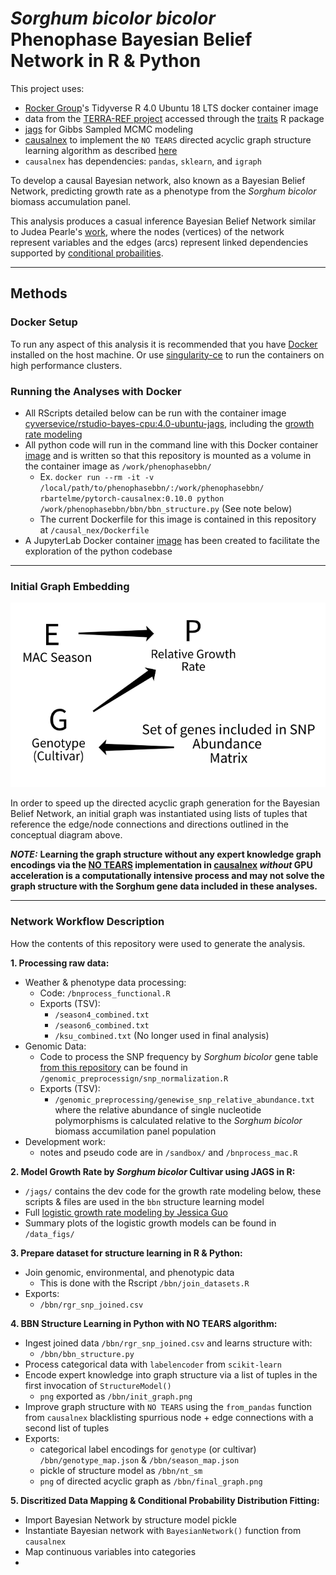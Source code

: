 # *Sorghum bicolor bicolor* Phenophase Bayesian Belief Network in R & Python

This project uses:

  - [Rocker Group](https://github.com/rocker-org)'s Tidyverse R 4.0 Ubuntu 18 LTS docker container image
  - data from the [TERRA-REF project](https://www.terraref.org/) accessed through the [traits](https://docs.ropensci.org/traits/) R package
  - [jags](https://mcmc-jags.sourceforge.io/) for Gibbs Sampled MCMC modeling
  - [causalnex](https://causalnex.readthedocs.io/en/latest/) to implement the `NO TEARS` directed acyclic graph structure learning algorithm as described [here](https://github.com/xunzheng/notears)
  - `causalnex` has dependencies: `pandas`, `sklearn`, and `igraph`

To develop a causal Bayesian network, also known as a Bayesian Belief Network,  predicting growth rate as a phenotype from the  *Sorghum bicolor* biomass accumulation panel.

This analysis produces a casual inference Bayesian Belief Network similar to Judea Pearle's [work](https://escholarship.org/content/qt53n4f34m/qt53n4f34m.pdf), where the nodes (vertices) of the network represent variables and the edges (arcs) represent linked dependencies supported by [conditional probailities](https://en.wikipedia.org/wiki/Conditional_probability#:~:text=In%20probability%20theory%2C%20conditional%20probability,or%20evidence%20has%20already%20occurred).


---


## Methods
### Docker Setup

To run any aspect of this analysis it is recommended that you have [Docker](https://www.docker.com/) installed on the host machine. Or use [singularity-ce](https://github.com/sylabs/singularity/releases) to run the containers on high performance clusters.

### Running the Analyses with Docker

- All RScripts detailed below can be run with the container image [cyversevice/rstudio-bayes-cpu:4.0-ubuntu-jags](https://hub.docker.com/layers/cyversevice/rstudio-bayes-cpu/4.0-ubuntu-jags/images/sha256-5a9b4017fd234bf007e556da07c5eee58ad5a4d3c5d429529a731241afe2365c?context=explore), including the [growth rate modeling](https://github.com/genophenoenvo/JAGS-logistic-growth) 
- All python code will run in the command line with this Docker container [image](https://hub.docker.com/r/rbartelme/pytorch-causalnex) and is written so that this repository is mounted as a volume in the container image as `/work/phenophasebbn/` 
  * Ex. `docker run --rm -it -v /local/path/to/phenophasebbn/:/work/phenophasebbn/ rbartelme/pytorch-causalnex:0.10.0 python /work/phenophasebbn/bbn/bbn_structure.py` (See note below)
  * The current Dockerfile for this image is contained in this repository at `/causal_nex/Dockerfile`
- A JupyterLab Docker container [image](https://hub.docker.com/r/rbartelme/jupyterlab-pytorch-causalnex) has been created to facilitate the exploration of the python codebase 

---

### Initial Graph Embedding

![Initial Graph](initial_concept.png)

In order to speed up the directed acyclic graph generation for the Bayesian Belief Network, an initial graph was instantiated using lists of tuples that reference the edge/node connections and directions outlined in the conceptual diagram above.

***NOTE:*** **Learning the graph structure without any expert knowledge graph encodings via the [NO TEARS](https://github.com/xunzheng/notears) implementation in [causalnex](https://causalnex.readthedocs.io/en/latest/) *without* GPU acceleration is a computationally intensive process and may not solve the graph structure with the Sorghum gene data included in these analyses.**

---

### Network Workflow Description

How the contents of this repository were used to generate the analysis.

**1. Processing raw data:**
  - Weather & phenotype data processing:
    * Code: `/bnprocess_functional.R`
    - Exports (TSV): 
      * `/season4_combined.txt`
      * `/season6_combined.txt`
      * `/ksu_combined.txt` (No longer used in final analysis)
  - Genomic Data:
    * Code to process the SNP frequency by *Sorghum bicolor* gene table [from this repository](https://github.com/genophenoenvo/genomic_data) can be found in `/genomic_preprocessign/snp_normalization.R`
    - Exports (TSV):
      * `/genomic_preprocessing/genewise_snp_relative_abundance.txt` where the relative abundance of single nucleotide polymorphisms is calculated relative to the *Sorghum bicolor* biomass accumilation panel population
  - Development work: 
    * notes and pseudo code are in `/sandbox/` and `/bnprocess_mac.R`

**2. Model Growth Rate by *Sorghum bicolor* Cultivar using JAGS in R:**
  - `/jags/` contains the dev code for the growth rate modeling below, these scripts & files are used in the `bbn` structure learning model
  - Full [logistic growth rate modeling by Jessica Guo](https://github.com/genophenoenvo/JAGS-logistic-growth)
  - Summary plots of the logistic growth models can be found in `/data_figs/`
 
**3. Prepare dataset for structure learning in R & Python:**
  - Join genomic, environmental, and phenotypic data
    * This is done with the Rscript `/bbn/join_datasets.R`
  - Exports:
    * `/bbn/rgr_snp_joined.csv`

**4. BBN Structure Learning in Python with NO TEARS algorithm:**
  - Ingest joined data `/bbn/rgr_snp_joined.csv` and learns structure  with:
    * `/bbn/bbn_structure.py`
  - Process categorical data with `labelencoder` from `scikit-learn`
  - Encode expert knowledge into graph structure via a list of tuples in the first invocation of `StructureModel()`
    * `png` exported as `/bbn/init_graph.png`
  - Improve graph structure with `NO TEARS` using the `from_pandas` function from `causalnex` blacklisting spurrious node + edge connections with a second list of tuples
  - Exports:
    * categorical label encodings for `genotype` (or cultivar) `/bbn/genotype_map.json` & `/bbn/season_map.json`
    * pickle of structure model as `/bbn/nt_sm`
    * `png` of directed acyclic graph as `/bbn/final_graph.png`

**5. Discritized Data Mapping & Conditional Probability Distribution Fitting:**
  - Import Bayesian Network by structure model pickle
  - Instantiate Bayesian network with `BayesianNetwork()` function from `causalnex`
  - Map continuous variables into categories
  - 

